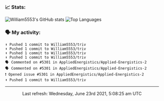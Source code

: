 ### 📈 Stats:
![William5553's GitHub stats](https://github-readme-stats.vercel.app/api?username=william5553&show_icons=true)
![Top Languages](https://github-readme-stats.vercel.app/api/top-langs/?username=william5553&langs_count=10&layout=compact)

### 🗣 My activity:
```
⬆️ Pushed 1 commit to William5553/triv
⬆️ Pushed 1 commit to William5553/triv
⬆️ Pushed 1 commit to William5553/triv
⬆️ Pushed 1 commit to William5553/triv
🗣 Commented on #5301 in AppliedEnergistics/Applied-Energistics-2
🗣 Commented on #5301 in AppliedEnergistics/Applied-Energistics-2
❗️ Opened issue #5301 in AppliedEnergistics/Applied-Energistics-2
⬆️ Pushed 1 commit to William5553/triv
```

------------
<p align="center">Last refresh: Wednesday, June 23rd 2021, 5:08:25 am UTC</p>
